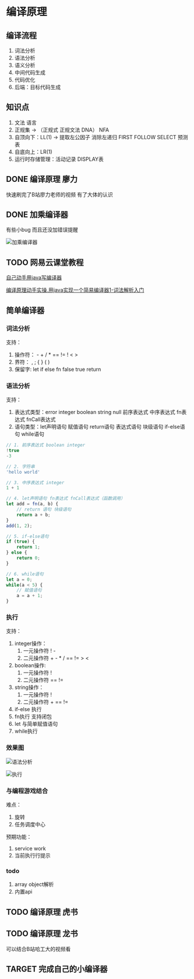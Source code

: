 # 编译原理

## 编译流程

1. 词法分析
2. 语法分析
3. 语义分析
4. 中间代码生成
5. 代码优化
6. 后端：目标代码生成

## 知识点

1. 文法 语言
2. 正规集 -> （正规式 正规文法 DNA） NFA
3. 自顶向下：LL(1) -> 提取左公因子 消除左递归 FIRST FOLLOW SELECT 预测表
4. 自底向上：LR(1)
5. 运行时存储管理：活动记录 DISPLAY表

## DONE 编译原理 廖力

快速刷完了B站廖力老师的视频 有了大体的认识

## DONE 加乘编译器

有些小bug 而且还没加错误提醒  

![加乘编译器](https://chenweilin.xin/blogImg/1562782153663GiT1.PNG)

## TODO 网易云课堂教程

[自己动手用java写编译器](https://study.163.com/provider/7600199/course.htm)

[编译原理动手实操,用java实现一个简易编译器1-词法解析入门](https://blog.csdn.net/tyler_download/article/details/50668983)

## 简单编译器

### 词法分析

支持：

1. 操作符： - + / * == != ! < >
2. 界符： , ; { } ( )
3. 保留字: let if else fn false true return

### 语法分析

支持：

1. 表达式类型：error integer boolean string null 前序表达式 中序表达式 fn表达式 fnCall表达式
2. 语句类型：let声明语句 赋值语句 return语句 表达式语句 块级语句 if-else语句 while语句

```javascript
// 1. 前序表达式 boolean integer
!true
-3

// 2. 字符串
'hello world'

// 3. 中序表达式 integer
1 + 1

// 4. let声明语句 fn表达式 fnCall表达式（函数调用）
let add = fn(a, b) {
    // return 语句 块级语句
    return a + b;
}
add(1, 2); 

// 5. if-else语句
if (true) {
    return 1;
} else {
    return 0;
}

// 6. while语句
let a = 0;
while(a < 5) {
    // 赋值语句
    a = a + 1;
}
```

### 执行

支持：

1. integer操作：
    1. 一元操作符 ! -
    2. 二元操作符 + - * / == != > <
2. boolean操作:
    1. 一元操作符 !
    2. 二元操作符 == !=
3. string操作：
    1. 一元操作符 !
    2. 二元操作符 + == !=
4. if-else 执行
5. fn执行 支持闭包
6. let 与简单赋值语句
7. while执行

### 效果图

![语法分析](https://chenweilin.xin/blogImg/1565419787205h6Gi语法分析.png)  

![执行](https://chenweilin.xin/blogImg/156541978755038G执行.png)  

### 与编程游戏结合

难点：

1. 旋转
2. 任务调度中心

预期功能：

1. service work
2. 当前执行行提示

### todo

1. array object解析
2. 内置api

## TODO 编译原理 虎书

## TODO 编译原理 龙书

可以结合B站哈工大的视频看

## TARGET 完成自己的小编译器
